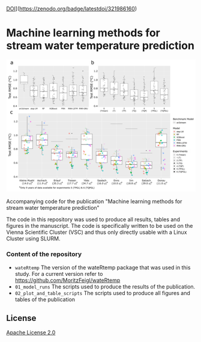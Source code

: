 [DOI](https://zenodo.org/badge/321986160.svg)](https://zenodo.org/badge/latestdoi/321986160)
# Machine learning methods for stream water temperature prediction

<p align="center">
  <img width="700" src="https://github.com/MoritzFeigl/ML_methods_for_stream_water_temperature_prediction/blob/main/readme_figure.png">
</p>

Accompanying code for the publication "Machine learning methods for stream water temperature prediction"

The code in this repository was used to produce all results, tables and figures in the manuscript. The code is specifically written to be used on the Vienna Scientific Cluster (VSC) and thus only directly usable with a Linux Cluster using SLURM. 


### Content of the repository

- `wateRtemp` The version of the wateRtemp package that was used in this study. For a current version refer to https://github.com/MoritzFeigl/wateRtemp
- `01_model_runs` The scripts used to produce the results of the publication.
- `02_plot_and_table_scripts` The scripts used to produce all figures and tables of the publication

## License

[Apache License 2.0](https://github.com/MoritzFeigl/ML_methods_for_stream_water_temperature_prediction/blob/main/LICENSE.md)
